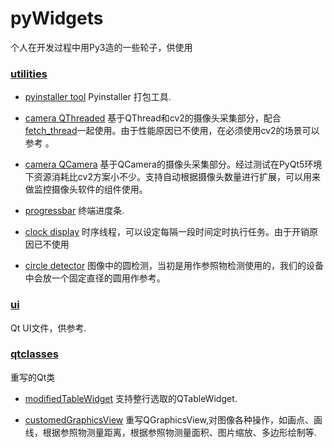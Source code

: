 # pyWidgets

个人在开发过程中用Py3造的一些轮子，供使用
### [utilities](utilities)<br>
* [pyinstaller tool](utilities/autobuild.py) 
Pyinstaller 打包工具.
* [camera QThreaded](utilities/camera_thread.py) 
 基于QThread和cv2的摄像头采集部分，配合[fetch_thread](utilities/fetch_thread.py)一起使用。由于性能原因已不使用，在必须使用cv2的场景可以参考
 。
* [camera QCamera](utilities/camera_arranger.py)
 基于QCamera的摄像头采集部分。经过测试在PyQt5环境下资源消耗比cv2方案小不少。支持自动根据摄像头数量进行扩展，可以用来做监控摄像头软件的组件使用。

* [progressbar](utilities/progressbar.py) 终端进度条.
* [clock display](utilities/time_thread.py) 时序线程，可以设定每隔一段时间定时执行任务。由于开销原因已不使用

* [circle detector](utilities/circle_detector.py) 图像中的圆检测，当初是用作参照物检测使用的，我们的设备中会放一个固定直径的圆用作参考。
### [ui](ui)<br>
Qt UI文件，供参考.

### [qtclasses](qtclasses)<br>
重写的Qt类
* [modifiedTableWidget](qtclasses/modifiedTableWidget.py) 支持整行选取的QTableWidget.
 
* [customedGraphicsView](qtclasses/customedGraphicsView.py) 重写QGraphicsView,对图像各种操作，如画点、画线，根据参照物测量距离，根据参照物测量面积、图片缩放、多边形绘制等.
